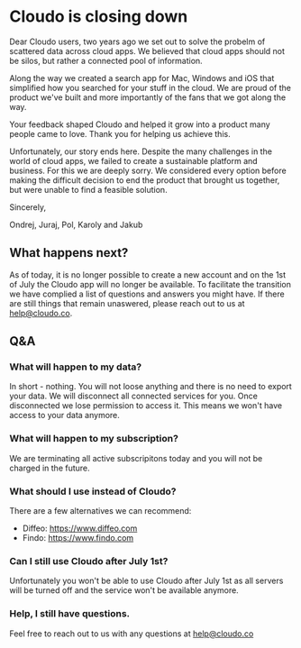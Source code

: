 

# Cloudo is closing down

Dear Cloudo users,
two years ago we set out to solve the probelm of scattered data across cloud apps. We believed that cloud apps should not be silos, but rather a connected pool of information. 

Along the way we created a search app for Mac, Windows and iOS that simplified how you searched for your stuff in the cloud. We are proud of the product we've built and more importantly of the fans that we got along the way.

Your feedback shaped Cloudo and helped it grow into a product many people came to love. Thank you for helping us achieve this.

Unfortunately, our story ends here. Despite the many challenges in the world of cloud apps, we failed to create a sustainable platform and business. For this we are deeply sorry. We considered every option before making the difficult decision to end the product that brought us together, but were unable to find a feasible solution.

Sincerely,

Ondrej, Juraj, Pol, Karoly and Jakub

## What happens next?

As of today, it is no longer possible to create a new account and on the 1st of July the Cloudo app will no longer be available. To facilitate the transition we have complied a list of questions and answers you might have. If there are still things that remain unaswered, please reach out to us at <a href="mailto:help@cloudo.co">help@cloudo.co</a>.

## Q&A

### What will happen to my data?
In short - nothing. You will not loose anything and there is no need to export your data. We will disconnect all connected services for you. Once disconnected we lose permission to access it. This means we won't have access to your data anymore. 

### What will happen to my subscription?
We are terminating all active subscripitons today and you will not be charged in the future.

### What should I use instead of Cloudo?
There are a few alternatives we can recommend: 
- Diffeo: https://www.diffeo.com
- Findo: https://www.findo.com

### Can I still use Cloudo after July 1st?
Unfortunately you won't be able to use Cloudo after July 1st as all servers will be turned off and the service won't be available anymore.

### Help, I still have questions.
Feel free to reach out to us with any questions at <a href="mailto:help@cloudo.co">help@cloudo.co</a>
